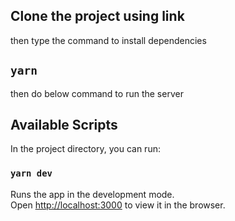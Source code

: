 ## Clone the project using link

then type the command to install dependencies

## `yarn`

then do below command to run the server

## Available Scripts

In the project directory, you can run:

### `yarn dev`

Runs the app in the development mode.\
Open [http://localhost:3000](http://localhost:3000) to view it in the browser.
